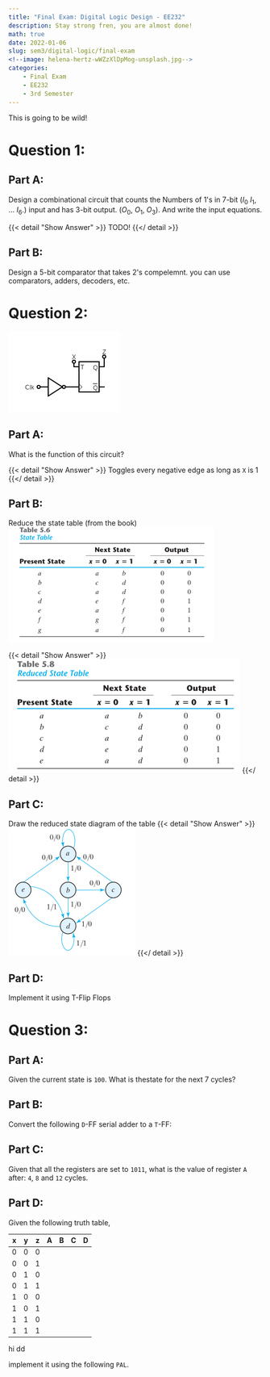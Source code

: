 ```yaml
---
title: "Final Exam: Digital Logic Design - EE232"
description: Stay strong fren, you are almost done!
math: true
date: 2022-01-06
slug: sem3/digital-logic/final-exam
<!--image: helena-hertz-wWZzXlDpMog-unsplash.jpg-->
categories:
    - Final Exam
    - EE232
    - 3rd Semester
---
```


This is going to be wild!

# Question 1:
## Part A:
Design a combinational circuit that counts the Numbers of 1's in 7-bit
($I_0$ $I_1$, ... $I_6$.)
input and has 3-bit output. ($O_0$, $O_1$, $O_3$).
And write the input equations.

{{< detail "Show Answer" >}}
TODO!
{{</ detail >}}

## Part B:
Design a 5-bit comparator that takes 2's compelemnt. you can use
comparators, adders, decoders, etc.

# Question 2:

![T-Flip-Flop](final-simple-TFF.png)


## Part A:
What is the function of this circuit?

{{< detail "Show Answer" >}}
Toggles every negative edge as long as `X` is 1
{{</ detail >}}

## Part B:
Reduce the state table (from the book)
![State Table](state-table.png)

{{< detail "Show Answer" >}}
![State Table](reduced-state-table.png)
{{</ detail >}}


## Part C:
Draw the reduced state diagram of the table
{{< detail "Show Answer" >}}
![State Table](reduced-state-table-diagram.png)
{{</ detail >}}
## Part D:
Implement it using T-Flip Flops
<!-- TODO -->

# Question 3:
<!--  -->
## Part  A:
Given the current state is `100`. What is thestate for the next 7 cycles?

## Part  B:
Convert the following `D`-FF serial adder to a `T`-FF:

## Part  C:
Given that all the registers are set to `1011`, what is the value of
register `A` after: `4`, `8` and `12` cycles.

## Part D:
Given the following truth table,

| x | y | z | A | B | C | D |
|:-:|:-:|:-:|:-:|:-:|:-:|:-:|
| 0 | 0 | 0 |   |   |   |   |
| 0 | 0 | 1 |   |   |   |   |
| 0 | 1 | 0 |   |   |   |   |
| 0 | 1 | 1 |   |   |   |   |
| 1 | 0 | 0 |   |   |   |   |
| 1 | 0 | 1 |   |   |   |   |
| 1 | 1 | 0 |   |   |   |   |
| 1 | 1 | 1 |   |   |   |   |

<div>
hi
dd
</div>




implement it using the following `PAL`.
